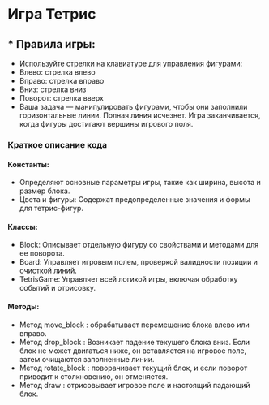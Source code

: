 # Игра Тетрис

## * Правила игры:

* Используйте стрелки на клавиатуре для управления фигурами:
* Влево: стрелка влево
* Вправо: стрелка вправо
* Вниз: стрелка вниз
* Поворот: стрелка вверх
* Ваша задача — манипулировать фигурами, чтобы они заполнили горизонтальные линии. Полная линия исчезнет. Игра заканчивается, когда фигуры достигают вершины игрового поля.


###   Краткое описание кода

#### Константы:
* Определяют основные параметры игры, такие как ширина, высота и размер блока.
* Цвета и фигуры: Содержат предопределенные значения и формы для тетрис-фигур.

#### Классы:

* Block: Описывает отдельную фигуру со свойствами и методами для ее поворота.
* Board: Управляет игровым полем, проверкой валидности позиции и очисткой линий.
* TetrisGame: Управляет всей логикой игры, включая обработку событий и отрисовку.


#### Методы:
* Метод move_block : обрабатывает перемещение блока влево или вправо.
* Метод drop_block : Возникает падение текущего блока вниз. Если блок не может двигаться ниже, он вставляется на игровое поле, затем очищаются заполненные линии.
* Метод rotate_block : поворачивает текущий блок, и если поворот приводит к столкновению, он отменяется.
* Метод draw : отрисовывает игровое поле и настоящий падающий блок.